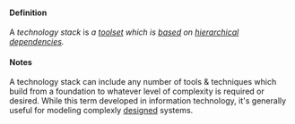 #### Definition

A *technology stack* is *a [toolset](https://github.com/gcassel/Modular-Organizing-Terminology/blob/master/compound-terms/toolset.md) which is [based](https://github.com/gcassel/Modular-Organizing-Terminology/blob/master/terms/base.md) on [hierarchical](https://github.com/gcassel/Modular-Organizing-Terminology/blob/master/terms/hierarchy.md) [dependencies](https://github.com/gcassel/Modular-Organizing-Terminology/blob/master/terms/require.md).*

#### Notes

A technology stack can include any number of tools & techniques which build from a foundation to whatever level of complexity is required or desired.  While this term developed in information technology, it's generally useful for modeling complexly [designed](https://github.com/gcassel/Modular-Organizing-Terminology/blob/master/terms/design.md) systems.
